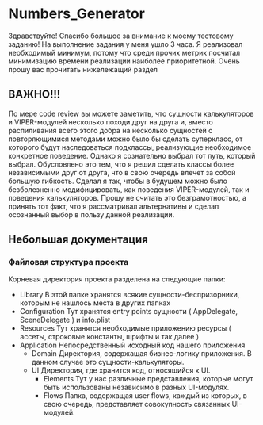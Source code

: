# Numbers_Generator

Здравствуйте! Спасибо большое за внимание к моему тестовому заданию!
На выполнение задания у меня ушло 3 часа. Я реализовал необходимый минимум, потому что среди прочих метрик посчитал минимизацию времени реализации наиболее приоритетной. 
Очень прошу вас прочитать нижележащий раздел

## ВАЖНО!!!
По мере code review вы можете заметить, что сущности калькуляторов и VIPER-модулей несколько походи друг на друга и, вместо распиливания всего этого добра на несколько сущностей
с повторяющимися методами можно было бы сделать суперкласс, от которого будут наследоваться подклассы, реализующие необходимое конкретное поведение. 
Однако я сознательно выбрал тот путь, который выбрал. Обусловлено это тем, что я решил сделать классы более независимыми друг от друга, что в свою очередь влечет за собой большую гибкость.
Сделал я так, чтобы в будущем можно было безболезненно модифицировать, как поведения VIPER-модулей, так и поведения калькуляторов. 
Прошу не считать это безграмотностью, а принять тот факт, что я рассматривал альтернативы и сделал осознанный выбор в пользу данной реализации. 

## Небольшая документация 

### Файловая структура проекта 
Корневая директория проекта разделена на следующие папки:
- Library 
	В этой папке хранятся всякие сущности-беспризорники, которым не нашлось места в других папках 
- Configuration 
	Тут хранятся entry points сущности ( AppDelegate, SceneDelegate ) и info.plist
- Resources 
	Тут хранятся необходимые приложению ресурсы ( ассеты, строковые константы, шрифты и так далее )
- Application 
	Непосредственный исходный код нашего приложения 
	- Domain
		Директория, содержащая бизнес-логику приложения. В данном случае это сущности-калькуляторы. 
	- UI
		Директория, где хранится код, относящийся к UI.
		- Elements 
			Тут у нас различные представления, которые могут быть использованы независимо в разных UI-модулях. 
		- Flows 
			Папка, содержащая user flows, каждый из которых, в свою очередь, представляет совокупность связанных UI-модулей. 
